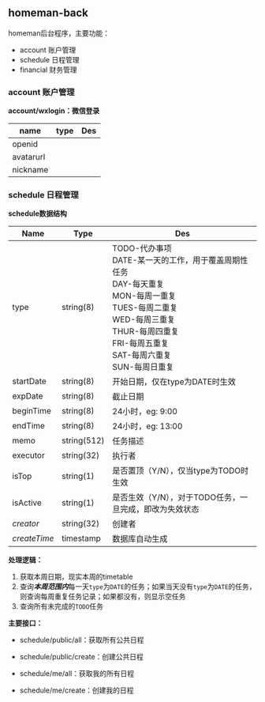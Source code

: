 ## homeman-back

homeman后台程序，主要功能：
- account 账户管理
- schedule 日程管理
- financial 财务管理

### account 账户管理

**account/wxlogin：微信登录**

| name      | type | Des  |
| --------- | ---- | ---- |
| openid    |      |      |
| avatarurl |      |      |
| nickname  |      |      |

### schedule 日程管理

**schedule数据结构**

| Name         | Type        | Des                                                          |
| ------------ | ----------- | ------------------------------------------------------------ |
| type         | string(8)   | TODO-代办事项<br />DATE-某一天的工作，用于覆盖周期性任务<br />DAY-每天重复<br />MON-每周一重复<br />TUES-每周二重复<br />WED-每周三重复<br />THUR-每周四重复<br />FRI-每周五重复<br />SAT-每周六重复<br />SUN-每周日重复 |
| startDate    | string(8)   | 开始日期，仅在type为DATE时生效                               |
| expDate      | string(8)   | 截止日期                                                     |
| beginTime    | string(8)   | 24小时，eg: 9:00                                             |
| endTime      | string(8)   | 24小时，eg: 13:00                                            |
| memo         | string(512) | 任务描述                                                     |
| executor     | string(32)  | 执行者                                                       |
| isTop        | string(1)   | 是否置顶（Y/N），仅当type为TODO时生效                        |
| isActive     | string(1)   | 是否生效（Y/N），对于TODO任务，一旦完成，即改为失效状态      |
| *creator*    | string(32)  | 创建者                                                       |
| *createTime* | timestamp   | 数据库自动生成                                               |



**处理逻辑：**

1. 获取本周日期，现实本周的timetable
2. 查询***本周范围内***每一天`type`为`DATE`的任务；如果当天没有`type`为`DATE`的任务，则查询每周重复任务记录；如果都没有，则显示空任务
3. 查询所有未完成的`TODO`任务



**主要接口：**

- schedule/public/all：获取所有公共日程

- schedule/public/create：创建公共日程

- schedule/me/all：获取我的所有日程

- schedule/me/create：创建我的日程